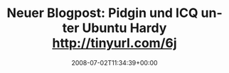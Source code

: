 ---
retweeted: false
source: <a href="http://twitter.com" rel="nofollow">Twitter Web Client</a>
entities:
  hashtags: []
  symbols: []
  user_mentions: []
  urls: []
display_text_range:
- '0'
- '75'
favorite_count: '0'
id_str: '848357767'
truncated: false
retweet_count: '0'
id: '848357767'
created_at: Wed Jul 02 11:34:39 +0000 2008
favorited: false
full_text: 'Neuer Blogpost: Pidgin und ICQ unter Ubuntu Hardy http://tinyurl.com/6jf5yk'
lang: de
tags:
- pesos/twitter
date: '2008-07-02T11:34:39+00:00'
src: https://twitter.com/bascht/status/848357767
original_url: https://twitter.com/bascht/status/848357767
type: twitter_tweet
text: 'Neuer Blogpost: Pidgin und ICQ unter Ubuntu Hardy http://tinyurl.com/6jf5yk'
title: 'Neuer Blogpost: Pidgin und ICQ unter Ubuntu Hardy http://tinyurl.com/6j'

---